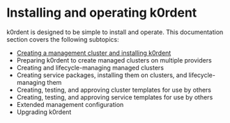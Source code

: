 # Installing and operating k0rdent

k0rdent is designed to be simple to install and operate. This documentation section covers the following subtopics:

- [Creating a management cluster and installing k0rdent](admin-create-mgmt-cluster-install-k0rdent.md)
- Preparing k0rdent to create managed clusters on multiple providers
- Creating and lifecycle-managing managed clusters
- Creating service packages, installing them on clusters, and lifecycle-managing them 
- Creating, testing, and approving cluster templates for use by others
- Creating, testing, and approving service templates for use by others
- Extended management configuration
- Upgrading k0rdent